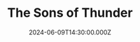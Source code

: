 ---
video:
  type: vimeo
  id: 955769581
speaker:
  permalink: mitchell-mcnaney
  name: Mitchell McNaney
title: The Sons of Thunder
image: https://i.imgur.com/iw5UXjn.png
date: 2024-06-09T14:30:00.000Z
---